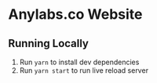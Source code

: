 # Anylabs.co Website

## Running Locally

1. Run `yarn` to install dev dependencies
2. Run `yarn start` to run live reload server
